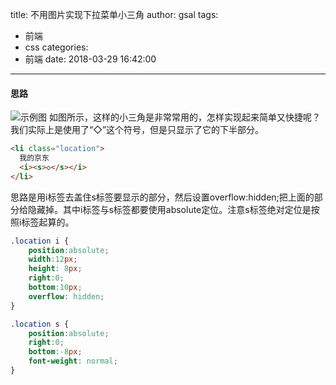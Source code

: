 title: 不用图片实现下拉菜单小三角
author: gsal
tags:
  - 前端
  - css
categories:
  - 前端
date: 2018-03-29 16:42:00
---
#### 思路

![示例图](/images/triangle.png)
如图所示，这样的小三角是非常常用的，怎样实现起来简单又快捷呢？
我们实际上是使用了“◇”这个符号，但是只显示了它的下半部分。
``` html
<li class="location">
  我的京东
  <i><s>◇</s></i>
</li>
```
<!--more-->
思路是用i标签去盖住s标签要显示的部分，然后设置overflow:hidden;把上面的部分给隐藏掉。其中i标签与s标签都要使用absolute定位。注意s标签绝对定位是按照i标签起算的。
``` css
.location i {
    position:absolute;
    width:12px;
    height: 8px;
    right:0;
    bottom:10px;
    overflow: hidden;
}

.location s {
    position:absolute;
    right:0;
    bottom:-8px;
    font-weight: normal;
}

```